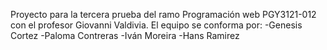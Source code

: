 Proyecto para la tercera prueba del ramo Programación web PGY3121-012 con el profesor Giovanni Valdivia.
El equipo se conforma por:
-Genesis Cortez
-Paloma Contreras
-Iván Moreira
-Hans Ramirez